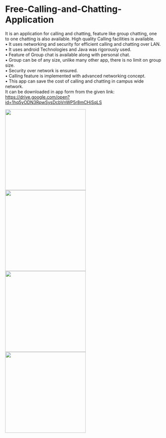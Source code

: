 # Free-Calling-and-Chatting-Application
It is an application for calling and chatting, feature like group chatting, one to one chatting is also available. High quality Calling facilities is available.\
• It uses networking and security for efficient calling and chatting over LAN. \
• It uses android Technologies and Java was rigorously used. \
• Feature of Group chat is available along with personal chat. \
• Group can be of any size, unlike many other app, there is no limit on group size. \
• Security over network is ensured. \
• Calling feature is implemented with advanced networking concept. \
• This app can save the cost of calling and chatting in campus wide network. \
It can be downloaded in app form from the given link:\
https://drive.google.com/open?id=1hq5yODN3RpwSysDcbVnWP5r8mCHiSqLS    


<img src="https://user-images.githubusercontent.com/40437267/83423648-e54f4700-a448-11ea-9b8a-722c793a36b4.jpg" width="260"> <img src="https://user-images.githubusercontent.com/40437267/83423172-3dd21480-a448-11ea-9d7b-7f8027081bf0.jpg" width="260"> <img src="https://user-images.githubusercontent.com/40437267/83423925-4aa33800-a449-11ea-8430-8d167a9fb8a3.jpg" width="260"> <img src="https://user-images.githubusercontent.com/40437267/83423986-61e22580-a449-11ea-9e4b-3ac0fa38f6b9.jpg" width="260">
